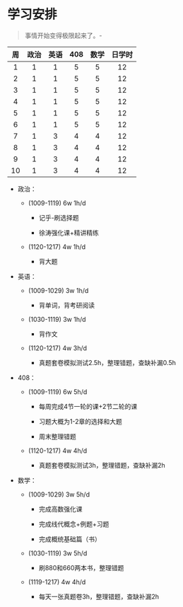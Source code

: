 # 学习安排

> 事情开始变得极限起来了。-

|  周  | 政治 | 英语 | 408  | 数学 | 日学时 |
| :--: | :--: | :--: | :--: | :--: | :----: |
|  1   |  1   |  1   |  5   |  5   |   12   |
|  2   |  1   |  1   |  5   |  5   |   12   |
|  3   |  1   |  1   |  5   |  5   |   12   |
|  4   |  1   |  1   |  5   |  5   |   12   |
|  5   |  1   |  1   |  5   |  5   |   12   |
|  6   |  1   |  1   |  5   |  5   |   12   |
|  7   |  1   |  3   |  4   |  4   |   12   |
|  8   |  1   |  3   |  4   |  4   |   12   |
|  9   |  1   |  3   |  4   |  4   |   12   |
|  10  |  1   |  3   |  4   |  4   |   12   |

- 政治： 

    - (1009-1119) 6w 1h/d

        - 记乎-刷选择题

        - 徐涛强化课+精讲精练 

    - (1120-1217) 4w 1h/d

        - 背大题

- 英语：

    - (1009-1029) 3w 1h/d

        - 背单词，背考研阅读 

	- (1030-1119) 3w 1h/d

        - 背作文 

    - (1120-1217) 4w 3h/d

        - 真题套卷模拟测试2.5h，整理错题，查缺补漏0.5h

- 408： 

    - (1009-1119) 6w 5h/d

        - 每周完成4节一轮的课+2节二轮的课

        - 习题大概为1-2章的选择和大题

        - 周末整理错题

    - (1120-1217) 4w 4h/d

        - 真题套卷模拟测试3h，整理错题，查缺补漏2h

- 数学：

    - (1009-1029) 3w 5h/d

        - 完成高数强化课

        - 完成线代概念+例题+习题

        - 完成概统基础篇（书）

    - (1030-1119) 3w 5h/d

        - 刷880和660两本书，整理错题

    - (1119-1217) 4w 4h/d

        - 每天一张真题卷3h，整理错题，查缺补漏2h

<!--

- 一生一芯：

    - (0729-0820) 3w 4h/d

        - 复习C语言

        - 搭建verilator仿真环境

        - 数字电路基础实验

        - 完成PA1

        - 准备入学答辩

    - (0821-0903) 2w 4h/d

        > 这个阶段主要任务是在开学前交付一个模仿成功的rCore
        
        - 支持RV32IM的NEMU
        
        - 用RTL实现最简单的处理器
        
        - 运行时环境和基础设施

    - (0904-1008) 5w 2h/d

        - 尽力完成B阶段内容

-->

